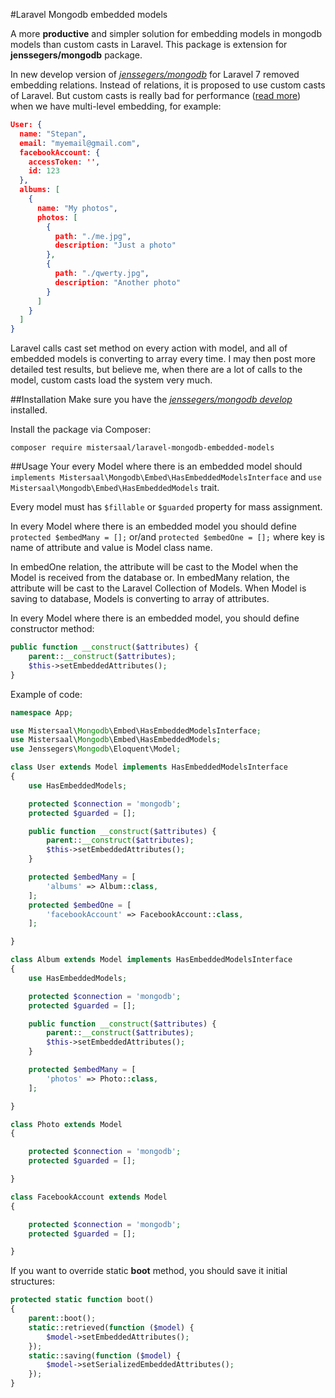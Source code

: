 #Laravel Mongodb embedded models

A more **productive** and simpler solution for embedding models in mongodb models than custom casts in Laravel.
This package is extension for **jenssegers/mongodb** package.

In new develop version of [*jenssegers/mongodb*](https://github.com/jenssegers/laravel-mongodb/tree/develop)
for Laravel 7 removed embedding relations.
Instead of relations, it is proposed to use custom casts of Laravel.
But custom casts is really bad for performance ([read more](https://github.com/laravel/framework/issues/31778))
when we have multi-level embedding, for example:
```json
User: {
  name: "Stepan",
  email: "myemail@gmail.com",
  facebookAccount: {
    accessToken: '',
    id: 123
  },
  albums: [
    {
      name: "My photos",
      photos: [
        {
          path: "./me.jpg",
          description: "Just a photo"
        },
        {
          path: "./qwerty.jpg",
          description: "Another photo"
        }
      ]
    }
  ]
}
```
Laravel calls cast set method on every action with model,
and all of embedded models is converting to array
every time.
I may then post more detailed test results, but believe me,
when there are a lot of calls to the model,
custom casts load the system very much.

##Installation
Make sure you have the [*jenssegers/mongodb develop*](https://github.com/jenssegers/laravel-mongodb/tree/develop) installed.

Install the package via Composer:
```
composer require mistersaal/laravel-mongodb-embedded-models
```

##Usage
Your every Model where there is an embedded model should `implements Mistersaal\Mongodb\Embed\HasEmbeddedModelsInterface`
and `use Mistersaal\Mongodb\Embed\HasEmbeddedModels` trait.

Every model must has `$fillable` or `$guarded` property for mass assignment.

In every Model where there is an embedded model you should define
`protected $embedMany = [];` or/and `protected $embedOne = [];` where key is name of attribute and value is Model class name.

In embedOne relation, the attribute will be cast to the Model when the Model is received from the database or.
In embedMany relation, the attribute will be cast to the Laravel Collection of Models.
When Model is saving to database, Models is converting to array of attributes.

In every Model where there is an embedded model, you should define constructor method:
```php
public function __construct($attributes) {
    parent::__construct($attributes);
    $this->setEmbeddedAttributes();
}
```


Example of code:
```php
namespace App;

use Mistersaal\Mongodb\Embed\HasEmbeddedModelsInterface;
use Mistersaal\Mongodb\Embed\HasEmbeddedModels;
use Jenssegers\Mongodb\Eloquent\Model;

class User extends Model implements HasEmbeddedModelsInterface
{
    use HasEmbeddedModels;

    protected $connection = 'mongodb';
    protected $guarded = [];

    public function __construct($attributes) {
        parent::__construct($attributes);
        $this->setEmbeddedAttributes();
    }

    protected $embedMany = [
        'albums' => Album::class,
    ];
    protected $embedOne = [
        'facebookAccount' => FacebookAccount::class,
    ];

}

class Album extends Model implements HasEmbeddedModelsInterface
{
    use HasEmbeddedModels;

    protected $connection = 'mongodb';
    protected $guarded = [];

    public function __construct($attributes) {
        parent::__construct($attributes);
        $this->setEmbeddedAttributes();
    }

    protected $embedMany = [
        'photos' => Photo::class,
    ];

}

class Photo extends Model
{

    protected $connection = 'mongodb';
    protected $guarded = [];

}

class FacebookAccount extends Model
{

    protected $connection = 'mongodb';
    protected $guarded = [];

}
```

If you want to override static **boot** method, you should save it initial structures:
```php
protected static function boot()
{
    parent::boot();
    static::retrieved(function ($model) {
        $model->setEmbeddedAttributes();
    });
    static::saving(function ($model) {
        $model->setSerializedEmbeddedAttributes();
    });
}
```